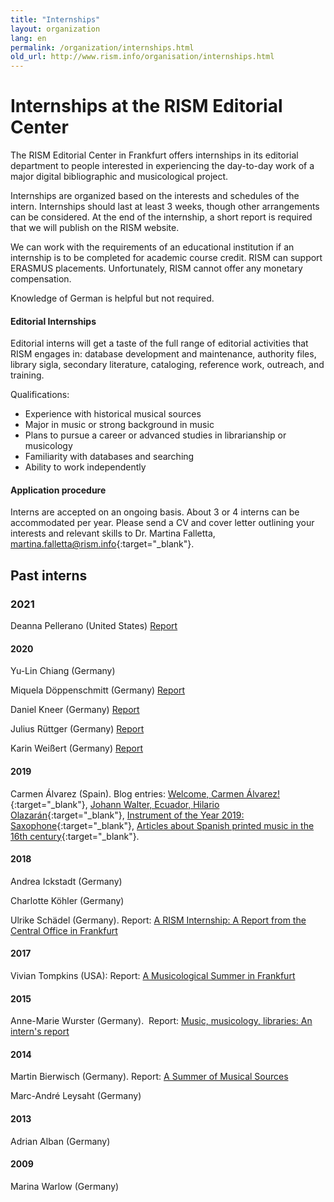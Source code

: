 ```yaml
---
title: "Internships"
layout: organization
lang: en
permalink: /organization/internships.html
old_url: http://www.rism.info/organisation/internships.html
---
```


# Internships at the RISM Editorial Center

The RISM Editorial Center in Frankfurt offers internships in its editorial department to people interested in experiencing the day-to-day work of a major digital bibliographic and musicological project.

Internships are organized based on the interests and schedules of the intern. Internships should last at least 3 weeks, though other arrangements can be considered. At the end of the internship, a short report is required that we will publish on the RISM website.

We can work with the requirements of an educational institution if an internship is to be completed for academic course credit. RISM can support ERASMUS placements. Unfortunately, RISM cannot offer any monetary compensation.

Knowledge of German is helpful but not required.

#### Editorial Internships

Editorial interns will get a taste of the full range of editorial activities that RISM engages in: database development and maintenance, authority files, library sigla, secondary literature, cataloging, reference work, outreach, and training.

Qualifications:

* Experience with historical musical sources
* Major in music or strong background in music
* Plans to pursue a career or advanced studies in librarianship or musicology
* Familiarity with databases and searching
* Ability to work independently

#### Application procedure

Interns are accepted on an ongoing basis. About 3 or 4 interns can be accommodated per year. Please send a CV and cover letter outlining your interests and relevant skills to Dr. Martina Falletta, [martina.falletta@rism.info](http://martina.falletta@rism.info){:target="_blank"}.

## Past interns  

### 2021
Deanna Pellerano (United States) [Report](/new_at_rism/2021/05/25/my-rism-internship-a-new-cataloging-experience.html)  

#### 2020

Yu-Lin Chiang (Germany)

Miquela Döppenschmitt (Germany) [Report](/new_at_rism/2020/12/03/my-internship-at-rism.html)  

Daniel Kneer (Germany) [Report](/new_at_rism/2021/08/12/report-four-week-internship-october-2020.html)  

Julius Rüttger (Germany) [Report](/new_at_rism/2021/02/08/internship-despite-corona.html)  

Karin Weißert (Germany) [Report](/new_at_rism/2020/03/26/karin-weißert-internship-report.html)  

#### 2019

Carmen Álvarez (Spain). Blog entries: [Welcome, Carmen Álvarez!](/new_at_rism/2019/09/19/welcome-carmen-álvarez.html){:target="_blank"}, [Johann Walter, Ecuador, Hilario Olazarán](/new_publications/2019/10/28/johann-walter-ecuador-hilario-olazarán.html){:target="_blank"}, [Instrument of the Year 2019: Saxophone](/in_the_news/2019/11/11/instrument-of-the-year-2019-saxophone.html){:target="_blank"}, [Articles about Spanish printed music in the 16th century](/new_publications/2020/02/04/articles-about-spanish-printed-music-in-the-16th.html){:target="_blank"}.

#### 2018

Andrea Ickstadt (Germany)

Charlotte Köhler (Germany)

Ulrike Schädel (Germany). Report: [A RISM Internship: A Report from the Central Office in Frankfurt](/new_at_rism/2018/06/21/a-rism-internship-report-from-the-central-office.html)  

#### 2017

Vivian Tompkins (USA): Report: [A Musicological Summer in Frankfurt](/new_at_rism/2017/07/17/a-musicological-summer-in-frankfurt.html)  

#### 2015

Anne-Marie Wurster (Germany).  Report: [Music, musicology, libraries: An intern's report](/new_at_rism/2015/10/07/music-musicology-libraries-an-interns-report.html)  

#### 2014

Martin Bierwisch (Germany). Report: [A Summer of Musical Sources](/new_at_rism/2014/12/04/a-summer-of-musical-sources.html)  

Marc-André Leysaht (Germany)

#### 2013

Adrian Alban (Germany)

#### 2009

Marina Warlow (Germany)
